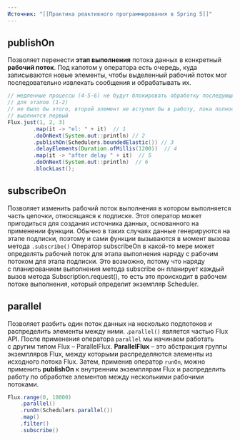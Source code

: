 ```yaml
---
Источник: "[[Практика реактивного программирования в Spring 5]]"
---
```


## publishOn
Позволяет перенести **этап выполнения** потока данных в конкретный **рабочий поток**.
Под капотом у оператора есть очередь, куда записываются новые элементы, чтобы выделенный рабочий поток мог последовательно извлекать сообщения и обрабатывать их.
```java
// медленные процессы (4-5-6) не будут блокировать обработку последующих элементов
// для этапов (1-2)
// не было бы этого, второй элемент не вступил бы в работу, пока полностью не
// выолнится первый
Flux.just(1, 2, 3)  
        .map(it -> "el: " + it)  // 1
        .doOnNext(System.out::println) // 2 
        .publishOn(Schedulers.boundedElastic()) // 3 
        .delayElements(Duration.ofMillis(1200))  // 4
        .map(it -> "after delay " + it)  // 5
        .doOnNext(System.out::println)  // 6
        .blockLast();
```
## subscribeOn
Позволяет изменить рабочий поток выполнения в котором выполняется часть цепочки, относящаяся к подписке. Этот оператор может пригодиться для создания источника данных, основанного на применении функции. Обычно в таких случаях данные генерируются на этапе подписки, поэтому и сами функции вызываются в момент вызова метода `.subscribe()`
Оператор subscribeOn в какой-то мере может определять рабочий поток для этапа выполнения наряду с рабочим потоком для этапа подписки. Это возможно, потому что наряду с планированием выполнения метода subscribe он планирует каждый вызов метода Subscription.request(), то есть это происходит в рабочем потоке выполнения, который определит экземпляр Scheduler.
## parallel
Позволяет разбить один поток данных на несколько подпотоков и распределить элементы между ними. .`parallel()` является частью Flux API. После применения оператора `parallel` мы начинаем работать с другим типом Flux – ParallelFlux. **ParallelFlux** – это абстракция группы экземпляров Flux, между которыми распределяются элементы из исходного потока Flux. Затем, применив оператор `runOn`, можно применить **publishOn** к внутренним экземплярам Flux и распределить работу по обработке элементов между несколькими рабочими потоками.
```java
Flux.range(0, 10000)
	.parallel() 
	.runOn(Schedulers.parallel()) 
	.map() 
	.filter() 
	.subscribe()
```
